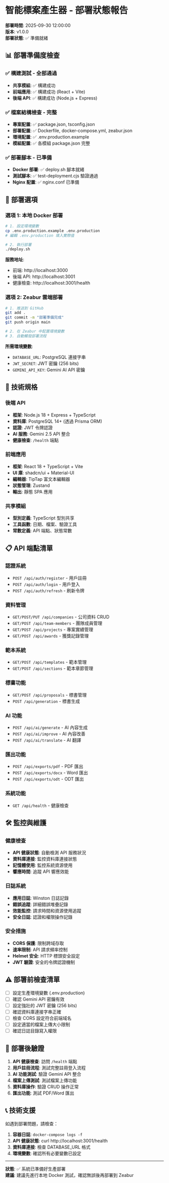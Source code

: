 # 智能標案產生器 - 部署狀態報告

**部署時間**: 2025-09-30 12:00:00  
**版本**: v1.0.0  
**部署狀態**: ✅ 準備就緒

## 📊 部署準備度檢查

### ✅ 構建測試 - 全部通過
- **共享模組**: ✅ 構建成功
- **前端應用**: ✅ 構建成功 (React + Vite)
- **後端 API**: ✅ 構建成功 (Node.js + Express)

### ✅ 檔案結構檢查 - 完整
- **專案配置**: ✅ package.json, tsconfig.json
- **部署配置**: ✅ Dockerfile, docker-compose.yml, zeabur.json
- **環境配置**: ✅ .env.production.example
- **模組配置**: ✅ 各模組 package.json 完整

### ✅ 部署腳本 - 已準備
- **Docker 部署**: ✅ deploy.sh 腳本就緒
- **測試腳本**: ✅ test-deployment.cjs 驗證通過
- **Nginx 配置**: ✅ nginx.conf 已準備

## 🚀 部署選項

### 選項 1: 本地 Docker 部署
```bash
# 1. 設定環境變數
cp .env.production.example .env.production
# 編輯 .env.production 填入實際值

# 2. 執行部署
./deploy.sh
```

**服務地址**:
- 前端: http://localhost:3000
- 後端 API: http://localhost:3001
- 健康檢查: http://localhost:3001/health

### 選項 2: Zeabur 雲端部署
```bash
# 1. 推送到 GitHub
git add .
git commit -m "部署準備完成"
git push origin main

# 2. 在 Zeabur 中配置環境變數
# 3. 自動觸發部署流程
```

**所需環境變數**:
- `DATABASE_URL`: PostgreSQL 連接字串
- `JWT_SECRET`: JWT 密鑰 (256 bits)
- `GEMINI_API_KEY`: Gemini AI API 密鑰

## 🔧 技術規格

### 後端 API
- **框架**: Node.js 18 + Express + TypeScript
- **資料庫**: PostgreSQL 14+ (透過 Prisma ORM)
- **認證**: JWT 令牌認證
- **AI 服務**: Gemini 2.5 API 整合
- **健康檢查**: `/health` 端點

### 前端應用
- **框架**: React 18 + TypeScript + Vite
- **UI 庫**: shadcn/ui + Material-UI
- **編輯器**: TipTap 富文本編輯器
- **狀態管理**: Zustand
- **輸出**: 靜態 SPA 應用

### 共享模組
- **型別定義**: TypeScript 型別共享
- **工具函數**: 日期、檔案、驗證工具
- **常數定義**: API 端點、狀態常數

## 📋 API 端點清單

### 認證系統
- `POST /api/auth/register` - 用戶註冊
- `POST /api/auth/login` - 用戶登入
- `POST /api/auth/refresh` - 刷新令牌

### 資料管理
- `GET/POST/PUT /api/companies` - 公司資料 CRUD
- `GET/POST /api/team-members` - 團隊成員管理
- `GET/POST /api/projects` - 專案實績管理
- `GET/POST /api/awards` - 獲獎記錄管理

### 範本系統
- `GET/POST /api/templates` - 範本管理
- `GET/POST /api/sections` - 範本章節管理

### 標書功能
- `GET/POST /api/proposals` - 標書管理
- `POST /api/generation` - 標書生成

### AI 功能
- `POST /api/ai/generate` - AI 內容生成
- `POST /api/ai/improve` - AI 內容改善
- `POST /api/ai/translate` - AI 翻譯

### 匯出功能
- `POST /api/exports/pdf` - PDF 匯出
- `POST /api/exports/docx` - Word 匯出
- `POST /api/exports/odt` - ODT 匯出

### 系統功能
- `GET /api/health` - 健康檢查

## 🛠 監控與維護

### 健康檢查
- **API 健康狀態**: 自動檢測 API 服務狀況
- **資料庫連接**: 監控資料庫連接狀態
- **記憶體使用**: 監控系統資源使用
- **響應時間**: 追蹤 API 響應效能

### 日誌系統
- **應用日誌**: Winston 日誌記錄
- **錯誤追蹤**: 詳細錯誤堆疊記錄
- **效能監控**: 請求時間和資源使用追蹤
- **安全日誌**: 認證和權限操作記錄

### 安全措施
- **CORS 保護**: 限制跨域存取
- **速率限制**: API 請求頻率控制
- **Helmet 安全**: HTTP 標頭安全設定
- **JWT 驗證**: 安全的令牌認證機制

## ⚠️ 部署前檢查清單

- [ ] 設定生產環境變數 (.env.production)
- [ ] 確認 Gemini API 密鑰有效
- [ ] 設定強壯的 JWT 密鑰 (256 bits)
- [ ] 確認資料庫連接字串正確
- [ ] 檢查 CORS 設定符合前端域名
- [ ] 設定適當的檔案上傳大小限制
- [ ] 確認日誌目錄寫入權限

## 🎯 部署後驗證

1. **API 健康檢查**: 訪問 `/health` 端點
2. **用戶註冊流程**: 測試完整註冊登入流程
3. **AI 功能測試**: 驗證 Gemini API 整合
4. **檔案上傳測試**: 測試檔案上傳功能
5. **資料庫操作**: 驗證 CRUD 操作正常
6. **匯出功能**: 測試 PDF/Word 匯出

## 📞 技術支援

如遇到部署問題，請檢查：
1. **容器日誌**: `docker-compose logs -f`
2. **API 健康狀態**: curl http://localhost:3001/health
3. **資料庫連接**: 檢查 DATABASE_URL 格式
4. **環境變數**: 確認所有必要變數已設定

---

**狀態**: ✅ 系統已準備好生產部署  
**建議**: 建議先進行本地 Docker 測試，確認無誤後再部署到 Zeabur